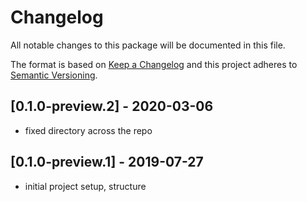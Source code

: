 # Changelog
All notable changes to this package will be documented in this file.

The format is based on [Keep a Changelog](http://keepachangelog.com/en/1.0.0/)
and this project adheres to [Semantic Versioning](http://semver.org/spec/v2.0.0.html).

## [0.1.0-preview.2] - 2020-03-06
- fixed directory across the repo

## [0.1.0-preview.1] - 2019-07-27
- initial project setup, structure


